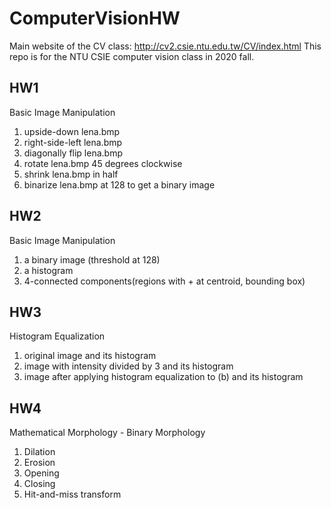 # ComputerVisionHW
Main website of the CV class: http://cv2.csie.ntu.edu.tw/CV/index.html
This repo is for the NTU CSIE computer vision class in 2020 fall.

## HW1
Basic Image Manipulation  
1. upside-down lena.bmp
2. right-side-left lena.bmp
3. diagonally flip lena.bmp
4. rotate lena.bmp 45 degrees clockwise
5. shrink lena.bmp in half
6. binarize lena.bmp at 128 to get a binary image

## HW2
Basic Image Manipulation  
1. a binary image (threshold at 128)
2. a histogram
3. 4-connected components(regions with + at centroid, bounding box)

## HW3
Histogram Equalization  
1. original image and its histogram
2. image with intensity divided by 3 and its histogram
3. image after applying histogram equalization to (b) and its histogram

## HW4
Mathematical Morphology - Binary Morphology  
1. Dilation
2. Erosion
3. Opening
4. Closing
5. Hit-and-miss transform
